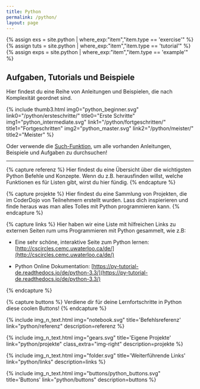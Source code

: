 ```yaml
---
title: Python
permalink: /python/
layout: page
---
```


{% assign exs = site.python | where_exp:"item","item.type == 'exercise'" %}
{% assign tuts = site.python | where_exp:"item","item.type == 'tutorial'" %}
{% assign exps = site.python | where_exp:"item","item.type == 'example'" %}

## Aufgaben, Tutorials und Beispiele

Hier findest du eine Reihe von Anleitungen und Beispielen, die nach Komplexität geordnet sind.

{% include thumb3.html img0="python_beginner.svg" link0="/python/ersteschritte/" title0="Erste Schritte" 
img1="python_intermediate.svg" link1="/python/fortgeschritten/" title1="Fortgeschritten"
img2="python_master.svg" link2="/python/meister/" title2="Meister" %}

Oder verwende die [Such-Funktion](/python/suche/), um alle vorhanden Anleitungen, Beispiele und Aufgaben zu durchsuchen!

-----

{% capture referenz %}
Hier findest du eine Übersicht über die wichtigsten Python Befehle und Konzepte. Wenn du z.B. herausfinden willst, welche Funktionen es für Listen gibt, wirst du hier fündig.
{% endcapture %}

{% capture projekte %}
Hier findest du eine Sammlung von Projekten, die im CoderDojo von Teilnehmern erstellt wurden. Lass dich inspierieren und finde heraus was man alles Tolles mit Python programmieren kann.
{% endcapture %}

{% capture links %}
Hier haben wir eine Liste mit hilfreichen Links zu externen Seiten rum ums Programmieren mit Python gesammelt, wie z.B:

* Eine sehr schöne, interaktive Seite zum Python lernen: [http://cscircles.cemc.uwaterloo.ca/de/](http://cscircles.cemc.uwaterloo.ca/de/)

* Python Online Dokumentation: [https://py-tutorial-de.readthedocs.io/de/python-3.3/](https://py-tutorial-de.readthedocs.io/de/python-3.3/)

{% endcapture %}

{% capture buttons %}
Verdiene dir für deine Lernfortschritte in Python diese coolen Buttons!
{% endcapture %}

{% include  img_n_text.html img="notebook.svg" title='Befehlsreferenz' link="python/referenz"  description=referenz  %}

{% include  img_n_text.html img="gears.svg" title='Eigene Projekte' link="python/projekte" class_extra="img-right"  description=projekte  %}

{% include  img_n_text.html img="folder.svg" title='Weiterführende Links' link="python/links" description=links  %}

{% include  img_n_text.html img="buttons/python_buttons.svg" title='Buttons' link="python/buttons" description=buttons  %}